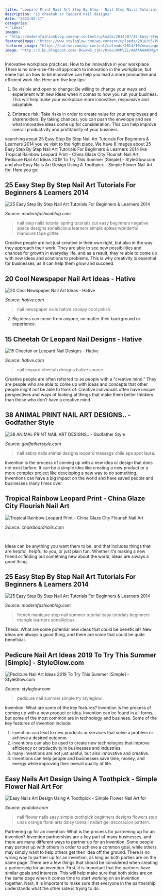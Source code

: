 ```yaml
---
title: "Leopard Print Nail Art Step By Step - Nail Step Nails Tutorial Spring Tutorials Cut Easy Beginners Negative Space Designs Sonailicious Learners Simple Spikes Wonderful Manicure Tape Glitter"
description: "15 cheetah or leopard nail designs"
date: "2023-02-17"
categories:
- "ideas"
images:
- "http://modernfashionblog.com/wp-content/uploads/2014/07/25-Easy-Step-By-Step-Nail-Art-Tutorials-For-Beginners-Learners-2014-7.jpg"
featuredImage: "https://www.styleglow.com/wp-content/uploads/2018/05/Pedicure-Art-Ideas-513x514.jpg"
featured_image: "https://hative.com/wp-content/uploads/2014/10/newspaper-nail-art-ideas/16-newspaper-nails.jpg"
image: "http://3.bp.blogspot.com/-BcwXw5_zjKc/Ux6oJHXMVZI/AAAAAAAAOMg/uvMnu9Aqjp4/s1600/rainbow-leopard-nail-art-lisa-frank-3.jpg"
---
```



Innovative workplace practices: How to be innovative in your workplace
There is no one-size-fits-all approach to innovation in the workplace, but some tips on how to be innovative can help you lead a more productive and efficient work life. Here are five key tips:
1. Be visible and open to change: Be willing to change your ways and experiment with new ideas when it comes to how you run your business. This will help make your workplace more innovative, responsive and adaptable.

2. Embrace risk: Take risks in order to create value for your employees and shareholders. By taking chances, you can push the envelope and see what innovative ideas come up for consideration. This can help improve overall productivity and profitability of your business.


	

		
searching about 25 Easy Step By Step Nail Art Tutorials For Beginners &amp; Learners 2014 you've visit to the right place. We have 8 Images about 25 Easy Step By Step Nail Art Tutorials For Beginners &amp; Learners 2014 like Tropical Rainbow Leopard Print - China Glaze City Flourish Nail Art, Pedicure Nail Art Ideas 2019 To Try This Summer [Simple] - StyleGlow.com and also Easy Nails Art Design Using A Toothpick - Simple Flower Nail Art for. Here you go:
		
    
## 25 Easy Step By Step Nail Art Tutorials For Beginners &amp; Learners 2014

<img loading=lazy src="http://modernfashionblog.com/wp-content/uploads/2014/07/25-Easy-Step-By-Step-Nail-Art-Tutorials-For-Beginners-Learners-2014-7.jpg" onerror="this.onerror=null;this.src='https://tse4.mm.bing.net/th?id=OIP.vJkt9KS6xD1fA6_mN-hxhwHaOO&amp;pid=15.1';" alt="25 Easy Step By Step Nail Art Tutorials For Beginners &amp; Learners 2014">

_Source: modernfashionblog.com_

>nail step nails tutorial spring tutorials cut easy beginners negative space designs sonailicious learners simple spikes wonderful manicure tape glitter. 

	

Creative people are not just creative in their own right, but also in the way they approach their work. They are able to see new possibilities and chances for growth in everyday life, and as a result, they're able to come up with new ideas and solutions to problems. This is why creativity is essential for businesses, as it can help them grow and succeed.

    
## 20 Cool Newspaper Nail Art Ideas - Hative

<img loading=lazy src="https://hative.com/wp-content/uploads/2014/10/newspaper-nail-art-ideas/16-newspaper-nails.jpg" onerror="this.onerror=null;this.src='https://tse3.mm.bing.net/th?id=OIP.drVK52Dk1D_LStzVOp0fYwHaJ4&amp;pid=15.1';" alt="20 Cool Newspaper Nail Art Ideas - Hative">

_Source: hative.com_

>nail newspaper nails hative snoopy cool polish. 

	

2. Big ideas can come from anyone, no matter their background or experience.

    
## 15 Cheetah Or Leopard Nail Designs - Hative

<img loading=lazy src="https://hative.com/wp-content/uploads/2014/11/cheetah-nail-designs/1-cheetah-leopard-nail-designs.jpg" onerror="this.onerror=null;this.src='https://tse2.mm.bing.net/th?id=OIP.asTtP_krBDEfvN2dqxJLGgHaKB&amp;pid=15.1';" alt="15 Cheetah or Leopard Nail Designs - Hative">

_Source: hative.com_

>nail leopard cheetah designs hative source. 

	

Creative people are often referred to as people with a "creative mind." They are people who are able to come up with ideas and concepts that other people might not be able to think of. Creative individuals often have unique perspectives and ways of looking at things that make them better thinkers than those who don't have a creative mind.

    
## 38 ANIMAL PRINT NAIL ART DESIGNS.. - Godfather Style

<img loading=lazy src="http://godfatherstyle.com/wp-content/uploads/2016/01/zebra-print-nail-art-99..jpg" onerror="this.onerror=null;this.src='https://tse4.mm.bing.net/th?id=OIP.4m-J802S62kuHsJs8czMEAHaFj&amp;pid=15.1';" alt="38 ANIMAL PRINT NAIL ART DESIGNS.. - Godfather Style">

_Source: godfatherstyle.com_

>nail zebra nails animal designs leopard massage chile spa spot laura. 

	

Invention is the process of coming up with a new idea or design that does not exist before. It can be a simple idea like creating a new product or a more complex project like developing a new way to do something. Inventions can have a big impact on the world and have saved people and businesses many times over.

    
## Tropical Rainbow Leopard Print - China Glaze City Flourish Nail Art

<img loading=lazy src="http://3.bp.blogspot.com/-BcwXw5_zjKc/Ux6oJHXMVZI/AAAAAAAAOMg/uvMnu9Aqjp4/s1600/rainbow-leopard-nail-art-lisa-frank-3.jpg" onerror="this.onerror=null;this.src='https://tse1.mm.bing.net/th?id=OIP.WCn0pN5Id-G5tyAmOiqY6AHaFj&amp;pid=15.1';" alt="Tropical Rainbow Leopard Print - China Glaze City Flourish Nail Art">

_Source: chalkboardnails.com_

>. 

	

Ideas can be anything you want them to be, and that includes things that are helpful, helpful to you, or just plain fun. Whether it's making a new friend or finding out something new about the world, ideas are always a good thing.

    
## 25 Easy Step By Step Nail Art Tutorials For Beginners &amp; Learners 2014

<img loading=lazy src="http://modernfashionblog.com/wp-content/uploads/2014/07/25-Easy-Step-By-Step-Nail-Art-Tutorials-For-Beginners-Learners-2014-5.jpg" onerror="this.onerror=null;this.src='https://tse4.mm.bing.net/th?id=OIP.kVlbkg8MevfTKa8zub8gyQHaN_&amp;pid=15.1';" alt="25 Easy Step By Step Nail Art Tutorials For Beginners &amp; Learners 2014">

_Source: modernfashionblog.com_

>french manicure step nail summer tutorial easy tutorials beginners triangle learners sonailicious. 

	

Thesis: What are some potential new ideas that could be beneficial?
New ideas are always a good thing, and there are some that could be quite beneficial.

    
## Pedicure Nail Art Ideas 2019 To Try This Summer [Simple] - StyleGlow.com

<img loading=lazy src="https://www.styleglow.com/wp-content/uploads/2018/05/Pedicure-Art-Ideas-513x514.jpg" onerror="this.onerror=null;this.src='https://tse3.mm.bing.net/th?id=OIP.6FRBgGsR9VCpR-xW1Qt2zQHaHa&amp;pid=15.1';" alt="Pedicure Nail Art Ideas 2019 To Try This Summer [Simple] - StyleGlow.com">

_Source: styleglow.com_

>pedicure nail summer simple try styleglow. 

	

Invention: What are some of the key features?
Invention is the process of coming up with a new product or idea. Invention can be found in all forms, but some of the most common are in technology and business. Some of the key features of invention include:
1. invention can lead to new products or services that solve a problem or achieve a desired outcome.
2. inventions can also be used to create new technologies that improve efficiency or productivity in businesses and industries. 
3. many inventions are not just useful, but also innovative and creative. 
4. Inventions can help people and businesses save time, money, and energy while improving their overall quality of life.

    
## Easy Nails Art Design Using A Toothpick - Simple Flower Nail Art For

<img loading=lazy src="https://i.ytimg.com/vi/qLXrj3Itbaw/maxresdefault.jpg" onerror="this.onerror=null;this.src='https://tse3.mm.bing.net/th?id=OIP.r8xm6p4kKOIHNcwAn6WzRgHaEK&amp;pid=15.1';" alt="Easy Nails Art Design Using A Toothpick - Simple Flower Nail Art for">

_Source: youtube.com_

>nail flower nails easy simple toothpick beginners designs flowers step unas orange floral arts daisy toenail nailart gel decoracion pattern. 

	

Partnering up for an invention: What is the process for partnering up for an invention?
Invention partnerships are a key part of many businesses, and there are many different ways to partner up for an invention. Some people may partner up with others in order to achieve a common goal, while others may simply want to help others get their idea off the ground. There is no wrong way to partner up for an invention, as long as both parties are on the same page.
There are a few things that should be considered when creating a partnership for an invention. First, it is important that the partners have similar goals and interests. This will help make sure that both sides are on the same page when it comes time to start working on an invention together. Next, it is important to make sure that everyone in the partnership understands what the other side is trying to do.


